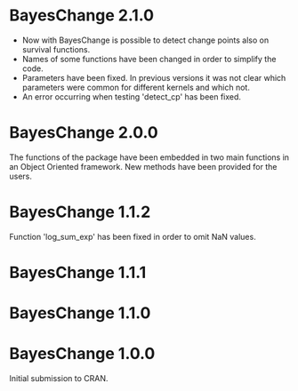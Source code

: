 # BayesChange 2.1.0

* Now with BayesChange is possible to detect change points also on survival functions. 
* Names of some functions have been changed in order to simplify the code. 
* Parameters have been fixed. In previous versions it was not clear which parameters were common for different kernels and which not. 
* An error occurring when testing 'detect_cp' has been fixed.

# BayesChange 2.0.0

The functions of the package have been embedded in two main functions in an Object Oriented framework. New methods have been provided for the users. 

# BayesChange 1.1.2

Function 'log_sum_exp' has been fixed in order to omit NaN values. 

# BayesChange 1.1.1

# BayesChange 1.1.0

# BayesChange 1.0.0

Initial submission to CRAN.
